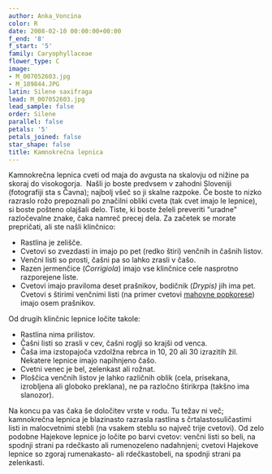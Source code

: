 ```yaml
---
author: Anka_Voncina
color: R
date: 2008-02-10 00:00:00+00:00
f_end: '8'
f_start: '5'
family: Caryophyllaceae
flower_type: C
image:
- M_007052603.jpg
- M_189844.JPG
latin: Silene saxifraga
lead: M_007052603.jpg
lead_sample: false
order: Silene
parallel: false
petals: '5'
petals_joined: false
star_shape: false
title: Kamnokrečna lepnica
---
```

Kamnokrečna lepnica cveti od maja do avgusta na skalovju od nižine pa skoraj do visokogorja.  Našli jo boste predvsem v zahodni Sloveniji (fotografiji sta s Čavna); najbolj všeč so ji skalne razpoke. Če boste to nizko razraslo rožo prepoznali po značilni obliki cveta (tak cvet imajo le lepnice), si boste pošteno olajšali delo. Tiste, ki boste želeli preveriti \"uradne\" razločevalne znake, čaka namreč precej dela. Za začetek se morate prepričati, ali ste našli klinčnico:

-   Rastlina je zelišče.
-   Cvetovi so zvezdasti in imajo po pet (redko štiri) venčnih in čašnih listov.
-   Venčni listi so prosti, čašni pa so lahko zrasli v čašo.
-   Razen jermenčice (*Corrigiola*) imajo vse klinčnice cele nasprotno razporejene liste.
-   Cvetovi imajo praviloma deset prašnikov, bodičnik (*Drypis)* jih ima pet. Cvetovi s štirimi venčnimi listi (na primer cvetovi [mahovne popkorese](../moehringiamuscosa/)) imajo osem prašnikov.

Od drugih klinčnic lepnice ločite takole:

-   Rastlina nima prilistov.
-   Čašni listi so zrasli v cev, čašni roglji so krajši od venca.
-   Čaša ima izstopajoča vzdolžna rebrca in 10, 20 ali 30 izrazitih žil. Nekatere lepnice imajo napihnjeno čašo.
-   Cvetni venec je bel, zelenkast ali rožnat.
-   Ploščica venčnih listov je lahko različnih oblik (cela, prisekana, izrobljena ali globoko preklana), ne pa razločno štirikrpa (takšno ima slanozor).

Na koncu pa vas čaka še določitev vrste v rodu. Tu težav ni več; kamnokrečna lepnica je blazinasto razrasla rastlina s črtalastosuličastimi listi in malocvetnimi stebli (na vsakem steblu so največ trije cvetovi). Od zelo podobne Hajekove lepnice jo ločite po barvi cvetov: venčni listi so beli, na spodnji strani pa rdečkasto ali rumenozeleno nadahnjeni; cvetovi Hajekove lepnice so zgoraj rumenakasto- ali rdečkastobeli, na spodnji strani pa zelenkasti.
